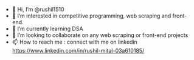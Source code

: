 - 👋 Hi, I’m @rushil1510
- 👀 I’m interested in competitive programming, web scraping and front-end.
- 🌱 I’m currently learning DSA
- 💞️ I’m looking to collaborate on any web scraping or front-end projects
- 📫 How to reach me : connect with me on linkedin https://www.linkedin.com/in/rushil-mital-03a610185/ 

<!---
rushil1510/rushil1510 is a ✨ special ✨ repository because its `README.md` (this file) appears on your GitHub profile.
You can click the Preview link to take a look at your changes.
--->

